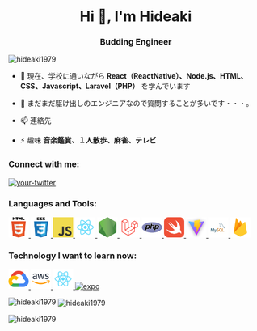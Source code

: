 <h1 align="center">Hi 👋, I'm Hideaki</h1>
<h3 align="center">Budding Engineer</h3>

<p align="left"> <img src="https://komarev.com/ghpvc/?username=hideaki1979&label=プロフィール閲覧数&color=0e75b6&style=flat" alt="hideaki1979" /> </p>

- 🌱 現在、学校に通いながら **React（ReactNative）、Node.js、HTML、CSS、Javascript、Laravel（PHP）** を学んでいます

- 💬 まだまだ駆け出しのエンジニアなので質問することが多いです・・・。

- 📫 連絡先 

- ⚡ 趣味 **音楽鑑賞、１人散歩、麻雀、テレビ**

<h3 align="left">Connect with me:</h3>
<p align="left">
<a href="https://x.com/H_Kagami_Gs" target="blank"><img align="center" src="https://cdn.jsdelivr.net/npm/simple-icons@v9/icons/x.svg" alt="your-twitter" height="30" width="40" /></a>

<h3 align="left">Languages and Tools:</h3>
<p align="left"> 
<a href="https://www.w3.org/html/" target="_blank"> <img src="https://raw.githubusercontent.com/github/explore/main/topics/html/html.png" alt="html5" width="40" height="40"/> </a> 
<a href="https://www.w3schools.com/css/" target="_blank"> <img src="https://raw.githubusercontent.com/github/explore/main/topics/css/css.png" alt="css3" width="40" height="40"/> </a>  
<a href="https://www.javascript.com/" target="_blank"> <img src="https://raw.githubusercontent.com/github/explore/main/topics/javascript/javascript.png" alt="javascript" width="40" height="40"/> </a> 
<a href="https://reactjs.org/" target="_blank"> <img src="https://raw.githubusercontent.com/github/explore/main/topics/react/react.png" alt="react" width="40" height="40"/> </a> 
<a href="https://nodejs.org" target="_blank"> <img src="https://raw.githubusercontent.com/github/explore/main/topics/nodejs/nodejs.png" alt="nodejs" width="40" height="40"/> </a> 
<a href="https://laravel.com/" target="_blank"> <img src="https://raw.githubusercontent.com/github/explore/main/topics/laravel/laravel.png" alt="laravel" width="40" height="40"/> </a> 
<a href="https://www.php.net/" target="_blank"> <img src="https://raw.githubusercontent.com/github/explore/main/topics/php/php.png" alt="php" width="40" height="40"/> </a> 
<a href="https://developer.apple.com/swift/" target="_blank"> <img src="https://raw.githubusercontent.com/github/explore/main/topics/swift/swift.png" alt="swift" width="40" height="40"/> </a> 
<a href="https://vitejs.dev/" target="_blank"> <img src="https://raw.githubusercontent.com/github/explore/main/topics/vite/vite.png" alt="vite" width="40" height="40"/> </a> 
<a href="https://www.mysql.com/" target="_blank"> <img src="https://raw.githubusercontent.com/github/explore/main/topics/mysql/mysql.png" alt="mysql" width="40" height="40"/> </a> 
<a href="https://firebase.google.com/" target="_blank"> <img src="https://raw.githubusercontent.com/github/explore/main/topics/firebase/firebase.png" alt="firebase" width="40" height="40"/> </a> 
</p>

<h3 align="left">Technology I want to learn now:</h3>
<p align="left"> 
<a href="https://cloud.google.com/" target="_blank"> <img src="https://raw.githubusercontent.com/github/explore/main/topics/google-cloud/google-cloud.png" alt="gcp" width="40" height="40"/> </a> 
<a href="https://aws.amazon.com/" target="_blank"> <img src="https://raw.githubusercontent.com/github/explore/main/topics/aws/aws.png" alt="aws" width="40" height="40"/> </a> 
<a href="https://reactnative.dev/" target="_blank"> <img src="https://raw.githubusercontent.com/github/explore/main/topics/react-native/react-native.png" alt="reactnative" width="40" height="40"/> </a> 
<a href="https://expo.dev/" target="_blank"> <img src="https://raw.githubusercontent.com/github/explore/main/topics/expo/expo.png" alt="expo" width="40" height="40"/> </a>
</p>

<p><img align="left" src="https://github-readme-stats.vercel.app/api/top-langs?username=hideaki1979&show_icons=true&locale=en&layout=compact" alt="hideaki1979" /></p>

<p>&nbsp;<img align="center" src="https://github-readme-stats.vercel.app/api?username=hideaki1979&show_icons=true&locale=en" alt="hideaki1979" /></p>

<p><img align="center" src="https://github-readme-streak-stats.herokuapp.com/?user=hideaki1979&" alt="hideaki1979" /></p>

<!--
<img src="https://user-images.githubusercontent.com/your-profile-image.png" align="center" />
**hideaki1979/hideaki1979** is a ✨ _special_ ✨ repository because its `README.md` (this file) appears on your GitHub profile.

Here are some ideas to get you started:

- 🔭 I’m currently working on ...
- 🌱 I’m currently learning ...
- 👯 I’m looking to collaborate on ...
- 🤔 I’m looking for help with ...
- 💬 Ask me about ...
- 📫 How to reach me: ...
- 😄 Pronouns: ...
- ⚡ Fun fact: ...
-->
